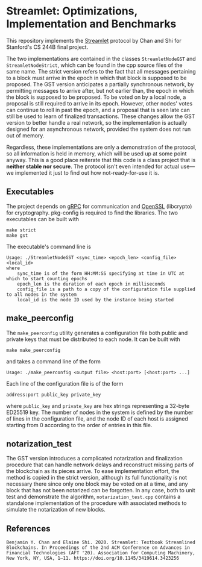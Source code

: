 # Streamlet: Optimizations, Implementation and Benchmarks

This repository implements the [Streamlet](https://doi.org/10.1145/3419614.3423256) protocol by Chan and Shi for Stanford's CS 244B final project.

The two implementations are contained in the classes `StreamletNodeGST` and `StreamletNodeStrict`, which can be found in the cpp source files of the same name.
The strict version refers to the fact that all messages pertaining to a block must arrive in the epoch in which that block is supposed to be proposed.
The GST version anticipates a partially synchronous network, by permitting messages to arrive after, but not earlier than, the epoch in which the block
is supposed to be proposed. To be voted on by a local node, a proposal is still required to arrive in its epoch. However, other nodes' votes can continue
to roll in past the epoch, and a proposal that is seen late can still be used to learn of finalized transactions. These changes allow the GST version to
better handle a real network, so the implementation is actually designed for an asynchronous network, provided the system does not run out of memory.

Regardless, these implementations are only a demonstration of the protocol, so all information is held in memory, which will be used up at some point anyway.
This is a good place reiterate that this code is a class project that is **neither stable nor secure**. The protocol isn't even intended for actual use&mdash;we
implemented it just to find out how not-ready-for-use it is.

## Executables
The project depends on [gRPC](https://grpc.io/) for communication and [OpenSSL](https://www.openssl.org/) (libcrypto) for cryptography. pkg-config is required
to find the libraries. The two executables can be built with
```
make strict
make gst
```

The executable's command line is
```
Usage: ./StreamletNodeGST <sync_time> <epoch_len> <config_file> <local_id>
where
	sync_time is of the form HH:MM:SS specifying at time in UTC at which to start counting epochs
	epoch_len is the duration of each epoch in milliseconds
	config_file is a path to a copy of the configuration file supplied to all nodes in the system
	local_id is the node ID used by the instance being started
```

## make_peerconfig
The `make_peerconfig` utility generates a configuration file both public and private keys that must be distributed to each node.
It can be built with
```
make make_peerconfig
```
and takes a command line of the form
```
Usage: ./make_peerconfig <output file> <host:port> [<host:port> ...]
```

Each line of the configuration file is of the form
```
address:port public_key private_key
```
where `public_key` and `private_key` are hex strings representing a 32-byte ED25519 key. The number of nodes in the system is
defined by the number of lines in the configuration file, and the node ID of each host is assigned starting from 0 according
to the order of entries in this file.

## notarization_test
The GST version introduces a complicated notarization and finalization procedure that can handle network delays and reconstruct missing parts of the blockchain
as its pieces arrive. To ease implementation effort, the method is copied in the strict version, although its full functionality is not necessary there since
only one block may be voted on at a time, and any block that has not been notarized can be forgotten. In any case, both to unit test and demonstrate the
algorithm, `notarization_test.cpp` contains a standalone implementation of the procedure with associated methods to simulate the notarization of new blocks.

## References
```
Benjamin Y. Chan and Elaine Shi. 2020. Streamlet: Textbook Streamlined Blockchains. In Proceedings of the 2nd ACM Conference on Advances in Financial Technologies (AFT '20). Association for Computing Machinery, New York, NY, USA, 1–11. https://doi.org/10.1145/3419614.3423256
```